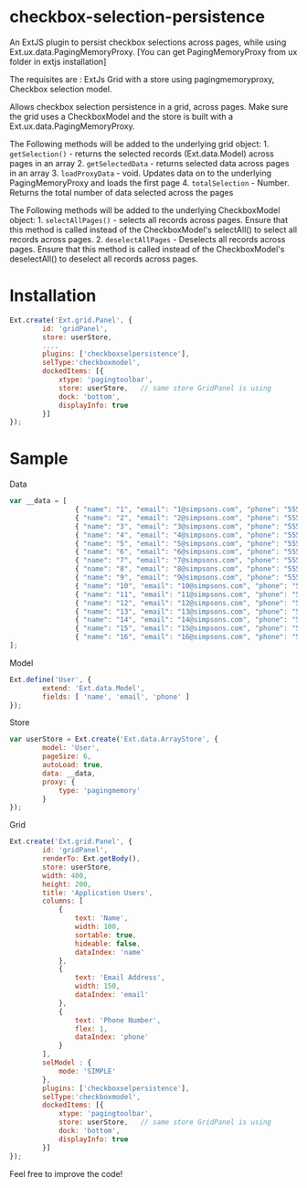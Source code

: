 checkbox-selection-persistence
==============================

An ExtJS plugin to persist checkbox selections across pages, while using Ext.ux.data.PagingMemoryProxy.
[You can get PagingMemoryProxy from ux folder in extjs installation]

The requisites are : ExtJs Grid with a store using pagingmemoryproxy, 
  				 Checkbox selection model.


Allows checkbox selection persistence in a grid, across pages. Make sure the grid uses a CheckboxModel 
and the store is built with a Ext.ux.data.PagingMemoryProxy.
	
The Following methods will be added to the underlying grid object:
	1. `getSelection()` - returns the selected records (Ext.data.Model) across pages in an array
    2. `getSelectedData` - returns selected data across pages in an array
    3. `loadProxyData` - void. Updates data on to the underlying PagingMemoryProxy and loads the first page
    4. `totalSelection` - Number. Returns the total number of data selected across the pages

The Following methods will be added to the underlying CheckboxModel object:
    1. `selectAllPages()` - selects all records across pages. Ensure that this method is called
                          instead of the CheckboxModel's selectAll() to select all records
                          across pages.
    2. `deselectAllPages` - Deselects all records across pages. Ensure that this method is called
                          instead of the CheckboxModel's deselectAll() to deselect all records
                          across pages.

Installation
============
`````javascript
Ext.create('Ext.grid.Panel', {
        id: 'gridPanel',
        store: userStore,
        ....
        plugins: ['checkboxselpersistence'],
	    selType:'checkboxmodel',
	    dockedItems: [{
	        xtype: 'pagingtoolbar',
	        store: userStore,   // same store GridPanel is using
	        dock: 'bottom',
	        displayInfo: true
	    }]
});
`````

Sample
======
Data
`````javascript
var __data = [
                { "name": "1", "email": "1@simpsons.com", "phone": "555-111-1224" },
                { "name": "2", "email": "2@simpsons.com", "phone": "555-222-1234" },
                { "name": "3", "email": "3@simpsons.com", "phone": "555-222-1244" },
                { "name": "4", "email": "4@simpsons.com", "phone": "555-222-1254" },
                { "name": "5", "email": "5@simpsons.com", "phone": "555-111-1224" },
                { "name": "6", "email": "6@simpsons.com", "phone": "555-222-1234" },
                { "name": "7", "email": "7@simpsons.com", "phone": "555-222-1244" },
                { "name": "8", "email": "8@simpsons.com", "phone": "555-222-1254" },
                { "name": "9", "email": "9@simpsons.com", "phone": "555-111-1224" },
                { "name": "10", "email": "10@simpsons.com", "phone": "555-222-1234" },
                { "name": "11", "email": "11@simpsons.com", "phone": "555-222-1244" },
                { "name": "12", "email": "12@simpsons.com", "phone": "555-222-1254" },
                { "name": "13", "email": "13@simpsons.com", "phone": "555-111-1224" },
                { "name": "14", "email": "14@simpsons.com", "phone": "555-222-1234" },
                { "name": "15", "email": "15@simpsons.com", "phone": "555-222-1244" },
                { "name": "16", "email": "16@simpsons.com", "phone": "555-222-1254" }
];
`````

Model
`````javascript
Ext.define('User', {
	    extend: 'Ext.data.Model',
	    fields: [ 'name', 'email', 'phone' ]
});
`````

Store
`````javascript
var userStore = Ext.create('Ext.data.ArrayStore', {
        model: 'User',
        pageSize: 6,
        autoLoad: true,
        data: __data,
        proxy: {
            type: 'pagingmemory'
	    }
});
`````

Grid
`````javascript
Ext.create('Ext.grid.Panel', {
        id: 'gridPanel',
	    renderTo: Ext.getBody(),
	    store: userStore,
	    width: 400,
	    height: 200,
	    title: 'Application Users',
	    columns: [
	        {
	            text: 'Name',
	            width: 100,
	            sortable: true,
	            hideable: false,
	            dataIndex: 'name'
	        },
	        {
	            text: 'Email Address',
	            width: 150,
	            dataIndex: 'email'
	        },
	        {
	            text: 'Phone Number',
	            flex: 1,
	            dataIndex: 'phone'
	        }
	    ],
	    selModel : {
            mode: 'SIMPLE'
	    },
	    plugins: ['checkboxselpersistence'],
	    selType:'checkboxmodel',
	    dockedItems: [{
	        xtype: 'pagingtoolbar',
	        store: userStore,   // same store GridPanel is using
	        dock: 'bottom',
	        displayInfo: true
	    }]
});
`````

Feel free to improve the code!
